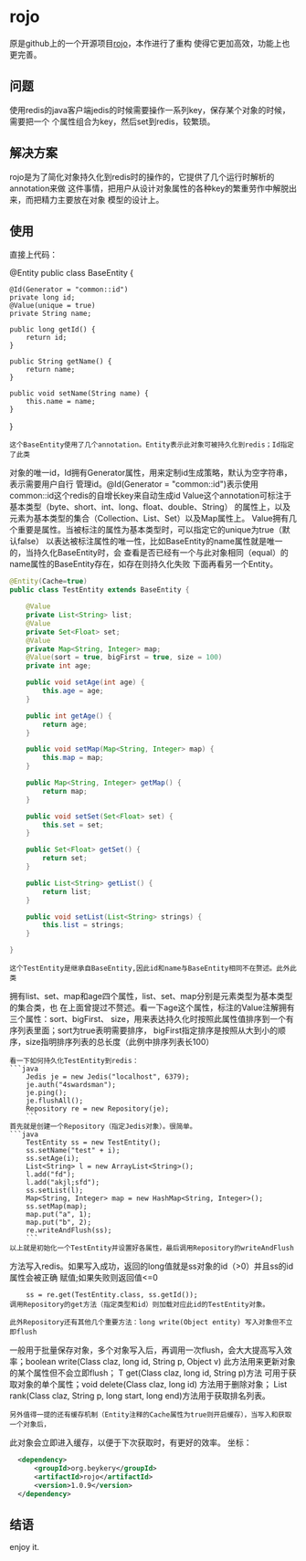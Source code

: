 # rojo  


原是github上的一个开源项目[rojo](https://github.com/giulio/rojo)，本作进行了重构
使得它更加高效，功能上也更完善。

## 问题

使用redis的java客户端jedis的时候需要操作一系列key，保存某个对象的时候，需要把一个
个属性组合为key，然后set到redis，较繁琐。

## 解决方案

rojo是为了简化对象持久化到redis时的操作的，它提供了几个运行时解析的annotation来做
这件事情，把用户从设计对象属性的各种key的繁重劳作中解脱出来，而把精力主要放在对象
模型的设计上。

## 使用

直接上代码：

@Entity
public class BaseEntity {

    @Id(Generator = "common::id")
    private long id;
    @Value(unique = true)
    private String name;

    public long getId() {
        return id;
    }

    public String getName() {
        return name;
    }

    public void setName(String name) {
        this.name = name;
    }

}


    这个BaseEntity使用了几个annotation。Entity表示此对象可被持久化到redis；Id指定了此类
对象的唯一id，Id拥有Generator属性，用来定制id生成策略，默认为空字符串，表示需要用户自行
管理id。@Id(Generator = "common::id")表示使用common::id这个redis的自增长key来自动生成id
    Value这个annotation可标注于基本类型（byte、short、int、long、float、double、String）
的属性上，以及元素为基本类型的集合（Collection、List、Set）以及Map属性上。	
    Value拥有几个重要是属性。当被标注的属性为基本类型时，可以指定它的unique为true（默认false）
以表达被标注属性的唯一性，比如BaseEntity的name属性就是唯一的，当持久化BaseEntity时，会
查看是否已经有一个与此对象相同（equal）的name属性的BaseEntity存在，如存在则持久化失败
    下面再看另一个Entity。
	
```java
@Entity(Cache=true)
public class TestEntity extends BaseEntity {

    @Value
    private List<String> list;
    @Value
    private Set<Float> set;
    @Value
    private Map<String, Integer> map;
    @Value(sort = true, bigFirst = true, size = 100)
    private int age;

    public void setAge(int age) {
        this.age = age;
    }

    public int getAge() {
        return age;
    }

    public void setMap(Map<String, Integer> map) {
        this.map = map;
    }

    public Map<String, Integer> getMap() {
        return map;
    }

    public void setSet(Set<Float> set) {
        this.set = set;
    }

    public Set<Float> getSet() {
        return set;
    }

    public List<String> getList() {
        return list;
    }

    public void setList(List<String> strings) {
        this.list = strings;
    }

} 
``` 
	
	这个TestEntity是继承自BaseEntity,因此id和name与BaseEntity相同不在赘述。此外此类
拥有list、set、map和age四个属性，list、set、map分别是元素类型为基本类型的集合类，也
在上面曾提过不赘述。看一下age这个属性，标注的Value注解拥有三个属性：sort、bigFirst、
size，用来表达持久化时按照此属性值排序到一个有序列表里面；sort为true表明需要排序，
bigFirst指定排序是按照从大到小的顺序，size指明排序列表的总长度（此例中排序列表长100）

    看一下如何持久化TestEntity到redis：
	```java
	    Jedis je = new Jedis("localhost", 6379);
        je.auth("4swardsman");
        je.ping();
        je.flushAll();
        Repository re = new Repository(je);
		```
	首先就是创建一个Repository（指定Jedis对象）。很简单。
	```java
	    TestEntity ss = new TestEntity();
        ss.setName("test" + i);
        ss.setAge(i);
        List<String> l = new ArrayList<String>();
        l.add("fd");
        l.add("akjl;sfd");
        ss.setList(l);
        Map<String, Integer> map = new HashMap<String, Integer>();
        ss.setMap(map);
        map.put("a", 1);
        map.put("b", 2);
        re.writeAndFlush(ss);
		```
	以上就是初始化一个TestEntity并设置好各属性，最后调用Repository的writeAndFlush
方法写入redis。如果写入成功，返回的long值就是ss对象的id（>0）并且ss的id属性会被正确
赋值;如果失败则返回值<=0

        ss = re.get(TestEntity.class, ss.getId());
	调用Repository的get方法（指定类型和id）则加载对应此id的TestEntity对象。
	
	此外Repository还有其他几个重要方法：long write(Object entity) 写入对象但不立即flush
一般用于批量保存对象，多个对象写入后，再调用一次flush，会大大提高写入效率；boolean write(Class claz, long id, String p, Object v) 
此方法用来更新对象的某个属性但不会立即flush；<T> T get(Class<T> claz, long id, String p)方法
可用于获取对象的单个属性；void delete(Class claz, long id) 方法用于删除对象；
List<Long> rank(Class claz, String p, long start, long end)方法用于获取排名列表。
    
	另外值得一提的还有缓存机制（Entity注释的Cache属性为true则开启缓存），当写入和获取一个对象后，
此对象会立即进入缓存，以便于下次获取时，有更好的效率。
坐标：

```xml
  <dependency>
      <groupId>org.beykery</groupId>
      <artifactId>rojo</artifactId>
      <version>1.0.9</version>
  </dependency>
```

## 结语

enjoy it.

	
	
